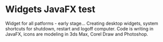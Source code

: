 # Widgets JavaFX test
Widget for all patforms - early stage...
Creating desktop widgets, system shortcuts for shutdown, restart and logoff computer. Code is writing in JavaFX, icons are modeling in 3ds Max, Corel Draw and Photoshop.
